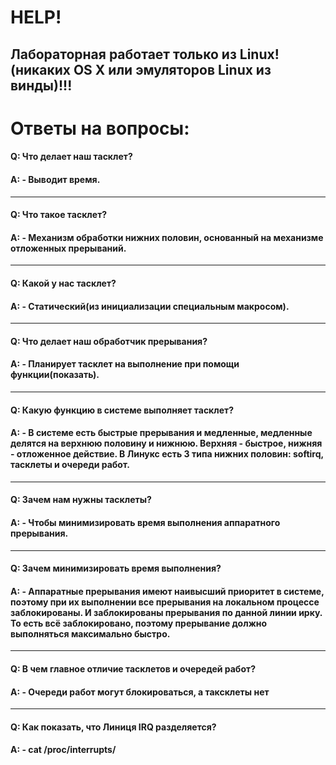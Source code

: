 # HELP! 

 ## Лабораторная работает только из Linux! (никаких OS X или эмуляторов Linux из винды)!!!

# Ответы на вопросы:

#### Q: Что делает наш тасклет?
#### A: - Выводит время.
---

#### Q: Что такое тасклет?
#### A: - Механизм обработки нижних половин, основанный на механизме отложенных прерываний.
---

#### Q: Какой у нас тасклет?
#### A: - Статический(из инициализации специальным макросом).
---

#### Q: Что делает наш обработчик прерывания?
#### A: - Планирует тасклет на выполнение при помощи функции(показать).
---

#### Q: Какую функцию в системе выполняет тасклет?
#### A: - В системе есть быстрые прерывания и медленные, медленные делятся на верхнюю половину и нижнюю. Верхняя - быстрое, нижняя - отложенное действие. В Линукс есть 3 типа нижних половин: softirq, тасклеты и очереди работ.
---

#### Q: Зачем нам нужны тасклеты?
#### A: - Чтобы минимизировать время выполнения аппаратного прерывания.
---

#### Q: Зачем минимизировать время выполнения?
#### A: - Аппаратные прерывания имеют наивысший приоритет в системе, поэтому при их выполнении все прерывания на локальном процессе заблокированы. И заблокированы прерывания по данной линии ирку. То есть всё заблокировано, поэтому прерывание должно выполняться максимально быстро.
---

#### Q: В чем главное отличие тасклетов и очередей работ?
#### A: - Очереди работ могут блокироваться, а таксклеты нет
---

#### Q: Как показать, что Линиця IRQ разделяется?
#### A: - cat /proc/interrupts/
